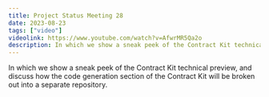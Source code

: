 ```yaml
---
title: Project Status Meeting 28
date: 2023-08-23
tags: ["video"]
videolink: https://www.youtube.com/watch?v=AfwrMR5Qa2o
description: In which we show a sneak peek of the Contract Kit technical preview, and discuss how the code generation section of the Contract Kit will be broken out into a separate repository.
---
```


In which we show a sneak peek of the Contract Kit technical preview, and discuss how the code generation section of the Contract Kit will be broken out into a separate repository.
